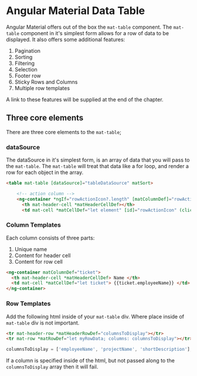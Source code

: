 # Angular Material Data Table

Angular Material offers out of the box the `mat-table` component. The `mat-table` component in it's simplest form allows for a row of data to be displayed. It also offers some additional features: 

1. Pagination
2. Sorting
3. Filtering
4. Selection
5. Footer row
6. Sticky Rows and Columns
7. Multiple row templates

A link to these features will be supplied at the end of the chapter.

## Three core elements 
There are three core elements to the `mat-table`; 

### dataSource

The dataSource in it's simplest form, is an array of data that you will 
pass to the `mat-table`. The `mat-table` will treat that data like a 
for loop, and render a row for each object in the array. 

```html
<table mat-table [dataSource]="tableDataSource" matSort>

    <!-- action column -->
    <ng-container *ngIf="rowActionIcon?.length" [matColumnDef]="rowActionIcon">
      <th mat-header-cell *matHeaderCellDef></th>
      <td mat-cell *matCellDef="let element" [id]="rowActionIcon" (click)="emitRowAction(element)">
```

### Column Templates
Each column consists of three parts: 

1. Unique name 
2. Content for header cell
3. Content for row cell

```html
<ng-container matColumnDef="ticket">
  <th mat-header-cell *matHeaderCellDef> Name </th>
  <td mat-cell *matCellDef="let ticket"> {{ticket.employeeName}} </td>
</ng-container>
```

### Row Templates
Add the following html inside of your `mat-table` div. Where place inside of `mat-table` div is not important. 

```html
<tr mat-header-row *matHeaderRowDef="columnsToDisplay"></tr>
<tr mat-row *matRowDef="let myRowData; columns: columnsToDisplay"></tr>
```

```ts
columnsToDisplay = ['employeeName', 'projectName', 'shortDescription'];
```

If a column is specified inside of the html, but not passed along to the `columnsToDisplay` array then it will fail. 
